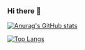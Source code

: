### Hi there 👋

[![Anurag's GitHub stats](https://github-readme-stats.vercel.app/api?username=mohful)](https://github.com/anuraghazra/github-readme-stats)

[![Top Langs](https://github-readme-stats.vercel.app/api/top-langs/?username=mohful&layout=compact)](https://github.com/anuraghazra/github-readme-stats)

<!--
**mohful/mohful** is a ✨ _special_ ✨ repository because its `README.md` (this file) appears on your GitHub profile.

Here are some ideas to get you started:

- 🔭 I’m currently working on ...
- 🌱 I’m currently learning ...
- 👯 I’m looking to collaborate on ...
- 🤔 I’m looking for help with ...
- 💬 Ask me about ...
- 📫 How to reach me: ...
- 😄 Pronouns: ...
- ⚡ Fun fact: ...
-->

